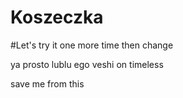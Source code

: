 # Koszeczka

#Let's try it one more time then
change


ya prosto lublu ego veshi
on timeless

save me from this